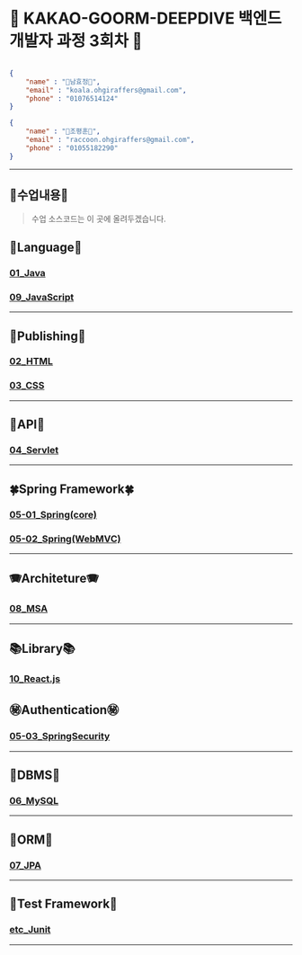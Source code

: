 # 🐨 KAKAO-GOORM-DEEPDIVE 백엔드 개발자 과정 3회차 🦝

```json

{
    "name" : "🐨남효정🐨",
    "email" : "koala.ohgiraffers@gmail.com",
    "phone" : "01076514124"
}

{
    "name" : "🦝조평훈🦝",
    "email" : "raccoon.ohgiraffers@gmail.com",
    "phone" : "01055182290"
}


```

---
## 📖수업내용📖
> 수업 소스코드는 이 곳에 올려두겠습니다.
## 🎎Language🎎
### [01_Java](https://github.com/20250225-KAKAO-GOORM-DEEPDIVE/01_java)
### [09_JavaScript]()
---

## 🫵Publishing🫵
### [02_HTML](https://github.com/20250225-KAKAO-GOORM-DEEPDIVE/02_html)
### [03_CSS](https://github.com/20250225-KAKAO-GOORM-DEEPDIVE/03_css)
---
## 🍎API🍎
### [04_Servlet](https://github.com/20250225-KAKAO-GOORM-DEEPDIVE/04_servlet)
---
## 🍀Spring Framework🍀
### [05-01_Spring(core)](https://github.com/20250225-KAKAO-GOORM-DEEPDIVE/05-01_spring-core)
### [05-02_Spring(WebMVC)](https://github.com/20250225-KAKAO-GOORM-DEEPDIVE/05-02_spring-webmvc)
---
## 🪗Architeture🪗
### [08_MSA](https://github.com/20250225-KAKAO-GOORM-DEEPDIVE/08_MSA)
---

## 📚Library📚
### [10_React.js]()

## ㊙️Authentication㊙️
### [05-03_SpringSecurity](https://github.com/20250225-KAKAO-GOORM-DEEPDIVE/05-03_spring-security)
---
## 📅DBMS📅
### [06_MySQL](https://github.com/20250225-KAKAO-GOORM-DEEPDIVE/06_mysql)
---
## 🍁ORM🍁
### [07_JPA](https://github.com/20250225-KAKAO-GOORM-DEEPDIVE/07_JPA)
---
## 🧪Test Framework🧪
### [etc_Junit](https://github.com/20250225-KAKAO-GOORM-DEEPDIVE/etc_Junit)
---
